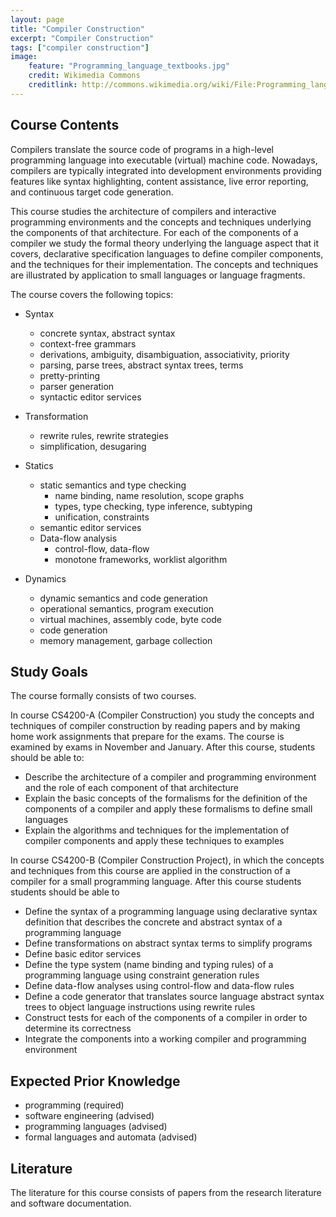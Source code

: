 ```yaml
---
layout: page
title: "Compiler Construction"
excerpt: "Compiler Construction"
tags: ["compiler construction"]
image:
    feature: "Programming_language_textbooks.jpg"
    credit: Wikimedia Commons
    creditlink: http://commons.wikimedia.org/wiki/File:Programming_language_textbooks.jpg
---
```


## Course Contents   

Compilers translate the source code of programs in a high-level programming language into executable (virtual) machine code. Nowadays, compilers are typically integrated into development environments providing features like syntax highlighting, content assistance, live error reporting, and continuous target code generation.

This course studies the architecture of compilers and interactive programming environments and the concepts and techniques underlying the components of that architecture. For each of the components of a compiler we study the formal theory underlying the language aspect that it covers, declarative specification languages to define compiler components, and the techniques for their implementation. The concepts and techniques are illustrated by application to small languages or language fragments.

The course covers the following topics:

* Syntax
  - concrete syntax, abstract syntax
  - context-free grammars
  - derivations, ambiguity, disambiguation, associativity, priority
  - parsing, parse trees, abstract syntax trees, terms
  - pretty-printing
  - parser generation
  - syntactic editor services

* Transformation
  - rewrite rules, rewrite strategies
  - simplification, desugaring

* Statics
  - static semantics and type checking
    - name binding, name resolution, scope graphs
    - types, type checking, type inference, subtyping
    - unification, constraints
  - semantic editor services
  - Data-flow analysis
    - control-flow, data-flow
    - monotone frameworks, worklist algorithm

* Dynamics
  - dynamic semantics and code generation
  - operational semantics, program execution
  - virtual machines, assembly code, byte code
  - code generation
  - memory management, garbage collection

## Study Goals

The course formally consists of two courses.

In course CS4200-A (Compiler Construction) you study the concepts and techniques of compiler construction by reading papers and by making home work assignments that prepare for the exams. The course is examined by exams in November and January. After this course, students should be able to:

- Describe the architecture of a compiler and programming environment and the role of each component of that architecture
- Explain the basic concepts of the formalisms for the definition of the components of a compiler and apply these formalisms to define small languages
- Explain the algorithms and techniques for the implementation of compiler components and apply these techniques to examples

In course CS4200-B (Compiler Construction Project), in which the concepts and techniques from this course are applied in the construction of a compiler for a small programming language. After this course students students should be able to

- Define the syntax of a programming language using declarative syntax definition that describes the concrete and abstract syntax of a programming language
- Define transformations on abstract syntax terms to simplify programs
- Define basic editor services
- Define the type system (name binding and typing rules) of a programming language using constraint generation rules  
- Define data-flow analyses using control-flow and data-flow rules
- Define a code generator that translates source language abstract syntax trees to object language instructions using rewrite rules
- Construct tests for each of the components of a compiler in order to determine its correctness
- Integrate the components into a working compiler and programming environment

## Expected Prior Knowledge   

* programming (required)
* software engineering (advised)
* programming languages (advised)
* formal languages and automata (advised)

## Literature

The literature for this course consists of papers from the research literature and software documentation.
